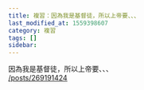 ```yaml
---
title: 複習：因為我是基督徒，所以上帝要、、、
last_modified_at: 1559398607
category: 複習
tags: []
sidebar: 
---
```


<p>因為我是基督徒，所以上帝要、、、<br/>
<a href="/posts/269191424" target="_blank">/posts/269191424</a></p>
<p> </p>
